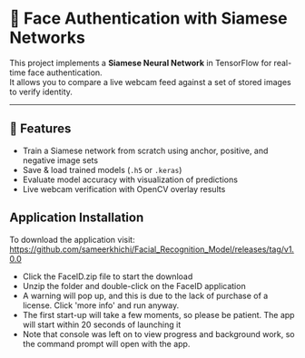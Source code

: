 # 🔐 Face Authentication with Siamese Networks

This project implements a **Siamese Neural Network** in TensorFlow for real-time face authentication.  
It allows you to compare a live webcam feed against a set of stored images to verify identity.

---

## 🚀 Features
- Train a Siamese network from scratch using anchor, positive, and negative image sets  
- Save & load trained models (`.h5` or `.keras`)  
- Evaluate model accuracy with visualization of predictions  
- Live webcam verification with OpenCV overlay results

## Application Installation

To download the application visit: https://github.com/sameerkhichi/Facial_Recognition_Model/releases/tag/v1.0.0

- Click the FaceID.zip file to start the download
- Unzip the folder and double-click on the FaceID application
- A warning will pop up, and this is due to the lack of purchase of a license. Click 'more info' and run anyway.
- The first start-up will take a few moments, so please be patient. The app will start within 20 seconds of launching it
- Note that console was left on to view progress and background work, so the command prompt will open with the app.
